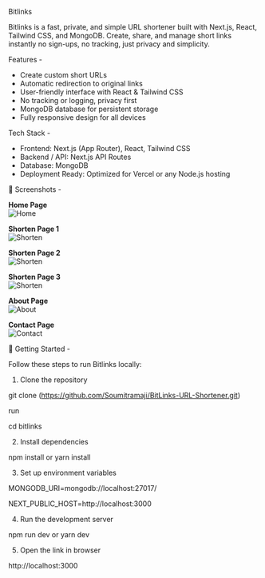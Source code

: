Bitlinks

Bitlinks is a fast, private, and simple URL shortener built with Next.js, React, Tailwind CSS, and MongoDB. Create, share, and manage short links instantly no sign-ups, no tracking, just privacy and simplicity.  


Features -

- Create custom short URLs
- Automatic redirection to original links
- User-friendly interface with React & Tailwind CSS
- No tracking or logging, privacy first
- MongoDB database for persistent storage
- Fully responsive design for all devices


Tech Stack -

- Frontend: Next.js (App Router), React, Tailwind CSS  
- Backend / API: Next.js API Routes  
- Database: MongoDB  
- Deployment Ready: Optimized for Vercel or any Node.js hosting


📸 Screenshots -

**Home Page**  
![Home](Screenshots/home.png)

**Shorten Page 1**  
![Shorten](Screenshots/shorten1.png)

**Shorten Page 2**  
![Shorten](Screenshots/shorten2.png)

**Shorten Page 3**  
![Shorten](Screenshots/shorten3.png)

**About Page**  
![About](Screenshots/about.png)

**Contact Page**  
![Contact](Screenshots/contact.png)


🚀 Getting Started -

Follow these steps to run Bitlinks locally:

1. Clone the repository

git clone (https://github.com/Soumitramaji/BitLinks-URL-Shortener.git)

run

cd bitlinks

2. Install dependencies

npm install
or
yarn install

3. Set up environment variables

MONGODB_URI=mongodb://localhost:27017/

NEXT_PUBLIC_HOST=http://localhost:3000

4. Run the development server

npm run dev
or
yarn dev

5. Open the link in browser

http://localhost:3000
